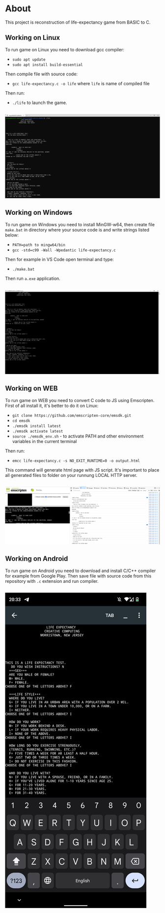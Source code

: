 # About
This project is reconstruction of life-expectancy game from BASIC to C.

## Working on Linux
To run game on Linux you need to download gcc compiler:
- `sudo apt update`
- `sudo apt install build-essential`

Then compile file with source code:
- `gcc life-expectancy.c -o life` where `life` is name of compiled file

Then run:
- `./life` to launch the game.

![Linux](linux.png)
------------------

## Working on Windows
To run game on Windows you need to install MinGW-w64, then create file `make.bat` in directory where your source code is and write strings listed below:
- `PATH=path to mingw64/bin`
- `gcc -std=c99 -Wall -Wpedantic life-expectancy.c`

Then for example in VS Code open terminal and type:
- `./make.bat`

Then run `a.exe` application.

![Windows](windows.png)
------------------

## Working on WEB
To run game on WEB you need to convert C code to JS using Emscripten. First of all install it, it's better to do it on Linux:
- `git clone https://github.com/emscripten-core/emsdk.git`
- `cd emsdk`
- `./emsdk install latest`
- `./emsdk activate latest`
- `source ./emsdk_env.sh` - to activate PATH and other environment variables in the current terminal

Then run:
- `emcc life-expectancy.c -s NO_EXIT_RUNTIME=0 -o output.html`

This command will generate html page with JS script. It's important to place all generated files to folder on your runnung LOCAL HTTP server.

![WEB](web.png)
------------------

## Working on Android
To run game on Android you need to download and install C/C++ compiler for example from Google Play. Then save file with source code from this repository with `.c` extension and run compiler.

![Android](android.png)
------------------